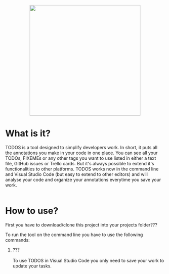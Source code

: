 <p align="center">
  <img src="https://github.com/portosummerofcode/break/blob/master/logo.png" width="350">
</p>


# What is it?

TODOS is a tool designed to simplify developers work. In short, it puts all the annotations you make in your code in one place. You can see all your TODOs, FIXEMEs or any other tags you want to use listed in either a text file, GitHub issues or Trello cards. But it's always possible to extend it's functionalities to other platforms. TODOS works now in the command line and Visual Studio Code (but easy to extend to other editors) and will analyse your code and organize your annotations everytime you save your work.
<br><br>

# How to use?
First you have to download/clone this project into your projects folder???
<br>

To run the tool on the command line you have to use the following commands:

1. ???
<br><br>
To use TODOS in Visual Studio Code you only need to save your work to update your tasks.
 

